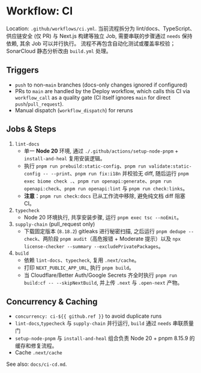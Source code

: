 # Workflow: CI

Location: `.github/workflows/ci.yml`. 当前流程拆分为 lint/docs、TypeScript、供应链安全 (仅 PR) 与 Next.js 构建等独立 Job, 需要串联的步骤通过 `needs` 保持依赖, 其余 Job 可以并行执行。
流程不再包含自动化测试或覆盖率校验；SonarCloud 静态分析改由 `build.yml` 处理。

## Triggers
- `push` to non-`main` branches (docs-only changes ignored if configured)
- PRs to `main` are handled by the Deploy workflow, which calls this CI via `workflow_call` as a quality gate (CI itself ignores `main` for direct `push`/`pull_request`).
- Manual dispatch (`workflow_dispatch`) for reruns

## Jobs & Steps
1. `lint-docs`
   - 单一 **Node 20** 环境, 通过 `./.github/actions/setup-node-pnpm` + `install-and-heal` 复用安装逻辑。
   - 执行 `pnpm run prebuild:static-config`、`pnpm run validate:static-config -- --print`、`pnpm run fix:i18n` 并校验无 diff, 随后运行 `pnpm exec biome check .`、`pnpm run openapi:generate`、`pnpm run openapi:check`、`pnpm run openapi:lint` 与 `pnpm run check:links`。
   - **注意**：`pnpm run check:docs` 已从工作流中移除, 避免纯文档 diff 阻塞 CI。
2. `typecheck`
   - Node 20 环境执行, 共享安装步骤, 运行 `pnpm exec tsc --noEmit`。
3. `supply-chain` (pull_request only)
   - 下载固定版本 (`8.18.2`) gitleaks 进行秘密扫描, 之后运行 `pnpm dedupe --check`、两阶段 `pnpm audit`（高危报错 + Moderate 提示）以及 `npx license-checker --summary --excludePrivatePackages`。
4. `build`
   - 依赖 `lint-docs`、`typecheck`, 复用 `.next/cache`。
   - 打印 `NEXT_PUBLIC_APP_URL`, 执行 `pnpm build`。
   - 当 Cloudflare/Better Auth/Google Secrets 齐全时执行 `pnpm run build:cf -- --skipNextBuild`, 并上传 `.next` 与 `.open-next` 产物。

## Concurrency & Caching
- `concurrency: ci-${{ github.ref }}` to avoid duplicate runs
- `lint-docs`,`typecheck` 与 `supply-chain` 并行运行, `build` 通过 `needs` 串联质量门
- `setup-node-pnpm` 与 `install-and-heal` 组合负责 Node 20 + pnpm 8.15.9 的缓存和修复流程。
- Cache `.next/cache`

See also: `docs/ci-cd.md`.
